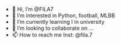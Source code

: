 - 👋 Hi, I’m @FILA7
- 👀 I’m interested in  Python, football, MLBB
- 🌱 I’m currently learning  I in university
- 💞️ I’m looking to collaborate on ...
- 📫 How to reach me  Inst: @fila.7

<!---
FFILA7/FFILA7 is a ✨ special ✨ repository because its `README.md` (this file) appears on your GitHub profile.
You can click the Preview link to take a look at your changes.
--->
